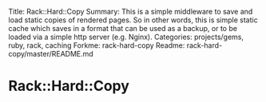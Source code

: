 Title: Rack::Hard::Copy
Summary: This is a simple middleware to save and load static copies of rendered pages. So in other words, this is simple static cache which saves in a format that can be used as a backup, or to be loaded via a simple http server (e.g. Nginx).
Categories: projects/gems, ruby, rack, caching
Forkme: rack-hard-copy
Readme: rack-hard-copy/master/README.md

# Rack::Hard::Copy

